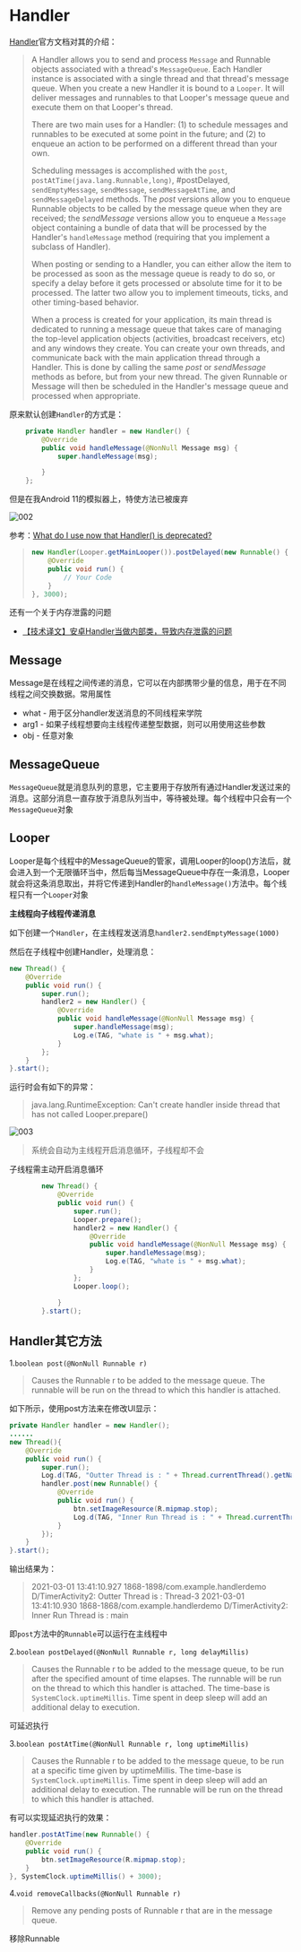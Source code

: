 # Handler

[Handler](https://developer.android.google.cn/reference/kotlin/android/os/Handler?hl=en)官方文档对其的介绍：

> A Handler allows you to send and process `Message` and Runnable objects associated with a thread's `MessageQueue`. Each Handler instance is associated with a single thread and that thread's message queue. When you create a new Handler it is bound to a `Looper`. It will deliver messages and runnables to that Looper's message queue and execute them on that Looper's thread.
>
> There are two main uses for a Handler: (1) to schedule messages and runnables to be executed at some point in the future; and (2) to enqueue an action to be performed on a different thread than your own.
>
> Scheduling messages is accomplished with the `post`, `postAtTime(java.lang.Runnable,long)`, #postDelayed, `sendEmptyMessage`, `sendMessage`, `sendMessageAtTime`, and `sendMessageDelayed` methods. The *post* versions allow you to enqueue Runnable objects to be called by the message queue when they are received; the *sendMessage* versions allow you to enqueue a `Message` object containing a bundle of data that will be processed by the Handler's `handleMessage` method (requiring that you implement a subclass of Handler).
>
> When posting or sending to a Handler, you can either allow the item to be processed as soon as the message queue is ready to do so, or specify a delay before it gets processed or absolute time for it to be processed. The latter two allow you to implement timeouts, ticks, and other timing-based behavior.
>
> When a process is created for your application, its main thread is dedicated to running a message queue that takes care of managing the top-level application objects (activities, broadcast receivers, etc) and any windows they create. You can create your own threads, and communicate back with the main application thread through a Handler. This is done by calling the same *post* or *sendMessage* methods as before, but from your new thread. The given Runnable or Message will then be scheduled in the Handler's message queue and processed when appropriate.



原来默认创建`Handler`的方式是：

```java
    private Handler handler = new Handler() {
        @Override
        public void handleMessage(@NonNull Message msg) {
            super.handleMessage(msg);

        }
    };
```

但是在我Android 11的模拟器上，特使方法已被废弃

![002](https://github.com/winfredzen/Android-Basic/blob/master/Android%20Background%20Process/images/002.png)

参考：[What do I use now that Handler() is deprecated?](https://stackoverflow.com/questions/61023968/what-do-i-use-now-that-handler-is-deprecated)

> ```java
> new Handler(Looper.getMainLooper()).postDelayed(new Runnable() {
>     @Override
>     public void run() {
>         // Your Code
>     }
> }, 3000);
> ```

还有一个关于内存泄露的问题

+ [【技术译文】安卓Handler当做内部类，导致内存泄露的问题](https://www.jianshu.com/p/1b39416f1508)



## Message

Message是在线程之间传递的消息，它可以在内部携带少量的信息，用于在不同线程之间交换数据。常用属性

+ what - 用于区分handler发送消息的不同线程来学院
+ arg1 - 如果子线程想要向主线程传递整型数据，则可以用使用这些参数
+ obj - 任意对象



## MessageQueue

`MessageQueue`就是消息队列的意思，它主要用于存放所有通过Handler发送过来的消息。这部分消息一直存放于消息队列当中，等待被处理。每个线程中只会有一个`MessageQueue`对象



## Looper

Looper是每个线程中的MessageQueue的管家，调用Looper的loop()方法后，就会进入到一个无限循环当中，然后每当MessageQueue中存在一条消息，Looper就会将这条消息取出，并将它传递到Handler的`handleMessage()`方法中。每个线程只有一个`Looper`对象



**主线程向子线程传递消息**

如下创建一个`Handler`，在主线程发送消息`handler2.sendEmptyMessage(1000)`

然后在子线程中创建Handler，处理消息：

```java
new Thread() {
    @Override
    public void run() {
        super.run();
        handler2 = new Handler() {
            @Override
            public void handleMessage(@NonNull Message msg) {
                super.handleMessage(msg);
                Log.e(TAG, "whate is " + msg.what);
            }
        };
    }
}.start();
```

运行时会有如下的异常：

> java.lang.RuntimeException: Can't create handler inside thread that has not called Looper.prepare()

![003](https://github.com/winfredzen/Android-Basic/blob/master/Android%20Background%20Process/images/003.png)

> 系统会自动为主线程开启消息循环，子线程却不会

子线程需主动开启消息循环

```java
        new Thread() {
            @Override
            public void run() {
                super.run();
                Looper.prepare();
                handler2 = new Handler() {
                    @Override
                    public void handleMessage(@NonNull Message msg) {
                        super.handleMessage(msg);
                        Log.e(TAG, "whate is " + msg.what);
                    }
                };
                Looper.loop();

            }
        }.start();
```



## Handler其它方法

1.`boolean post(@NonNull Runnable r)`

> Causes the Runnable r to be added to the message queue. The runnable will be run on the thread to which this handler is attached.

如下所示，使用post方法来在修改UI显示：

```java
private Handler handler = new Handler();
......
new Thread(){
    @Override
    public void run() {
        super.run();
        Log.d(TAG, "Outter Thread is : " + Thread.currentThread().getName());
        handler.post(new Runnable() {
            @Override
            public void run() {
                btn.setImageResource(R.mipmap.stop);
                Log.d(TAG, "Inner Run Thread is : " + Thread.currentThread().getName());
            }
        });
    }
}.start();
```

输出结果为：

> 2021-03-01 13:41:10.927 1868-1898/com.example.handlerdemo D/TimerActivity2: Outter Thread is : Thread-3
> 2021-03-01 13:41:10.930 1868-1868/com.example.handlerdemo D/TimerActivity2: Inner Run Thread is : main

即`post`方法中的`Runnable`可以运行在主线程中



2.`boolean postDelayed(@NonNull Runnable r, long delayMillis)`

> Causes the Runnable r to be added to the message queue, to be run after the specified amount of time elapses. The runnable will be run on the thread to which this handler is attached. The time-base is `SystemClock.uptimeMillis`. Time spent in deep sleep will add an additional delay to execution.

可延迟执行



3.`boolean postAtTime(@NonNull Runnable r, long uptimeMillis)`

> Causes the Runnable r to be added to the message queue, to be run at a specific time given by uptimeMillis. The time-base is `SystemClock.uptimeMillis`. Time spent in deep sleep will add an additional delay to execution. The runnable will be run on the thread to which this handler is attached.

有可以实现延迟执行的效果：

```java
handler.postAtTime(new Runnable() {
    @Override
    public void run() {
        btn.setImageResource(R.mipmap.stop);
    }
}, SystemClock.uptimeMillis() + 3000);
```



4.`void removeCallbacks(@NonNull Runnable r)`

> Remove any pending posts of Runnable r that are in the message queue.

移除Runnable





































